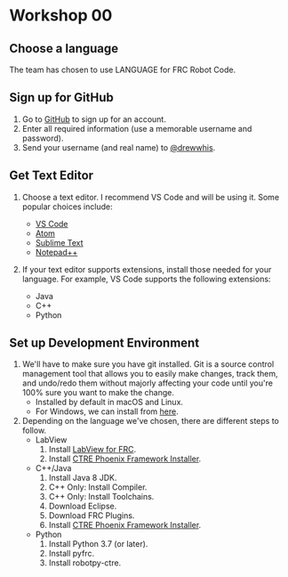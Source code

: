 # Workshop 00
## Choose a language
The team has chosen to use LANGUAGE for FRC Robot Code.

## Sign up for GitHub
1. Go to [GitHub](https://www.github.com/join) to sign up for an account.
2. Enter all required information (use a memorable username and password).
3. Send your username (and real name) to [@drewwhis](https://github.com/drewwhis).

## Get Text Editor
1. Choose a text editor.  I recommend VS Code and will be using it. Some popular choices include:
    * [VS Code](https://code.visualstudio.com/download)
    * [Atom](https://atom.io/)
    * [Sublime Text](https://www.sublimetext.com/3)
    * [Notepad++](https://notepad-plus-plus.org/download/v7.5.6.html)

2. If your text editor supports extensions, install those needed for your language. For example, VS Code supports the following extensions:
    * Java
    * C++
    * Python

## Set up Development Environment
1. We'll have to make sure you have git installed. Git is a source control management tool that allows you to easily make changes, track them, and undo/redo them without majorly affecting your code until you're 100% sure you want to make the change.
    * Installed by default in macOS and Linux.
    * For Windows, we can install from [here](https://git-scm.com/download/win).
2. Depending on the language we've chosen, there are different steps to follow.
    * LabView
      1. Install [LabView for FRC](http://www.ni.com/download/labview-for-frc-17.0/7185/en/).
      2. Install [CTRE Phoenix Framework Installer](http://www.ctr-electronics.com/hro.html#product_tabs_technical_resources).
    * C++/Java
      1. Install Java 8 JDK.
      2. C++ Only: Install Compiler.
      3. C++ Only: Install Toolchains.
      4. Download Eclipse.
      5. Download FRC Plugins.
      6. Install [CTRE Phoenix Framework Installer](http://www.ctr-electronics.com/hro.html#product_tabs_technical_resources).
    * Python
      1. Install Python 3.7 (or later).
      2. Install pyfrc.
      3. Install robotpy-ctre.
